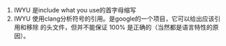 1. IWYU 是include what you use的首字母缩写
2. IWYU 使用clang分析符号的引用。是google的一个项目，它可以给出应该引用和移除
的头文件，但并不能保证 100% 是正确的（当然都是语言特性的原因）。
